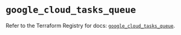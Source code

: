# `google_cloud_tasks_queue`

Refer to the Terraform Registry for docs: [`google_cloud_tasks_queue`](https://registry.terraform.io/providers/hashicorp/google/5.18.0/docs/resources/cloud_tasks_queue).

